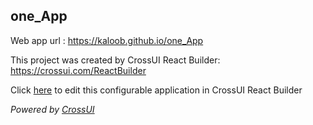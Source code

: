 ## one_App
Web app url : https://kaloob.github.io/one_App

This project was created by CrossUI React Builder: https://crossui.com/ReactBuilder

Click [here](https://crossui.com/ReactBuilder/#!from=github&owner=kaloob&repo=one_App) to edit this configurable application in CrossUI React Builder

<i>Powered by [CrossUI](https://crossui.com)</i>
